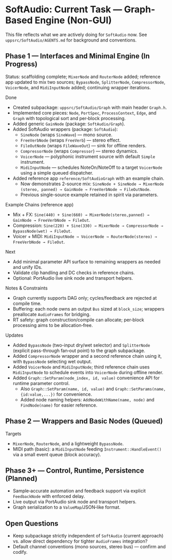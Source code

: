 # SoftAudio: Current Task — Graph-Based Engine (Non-GUI)

This file reflects what we are actively doing for `SoftAudio` now. See `uppsrc/SoftAudio/AGENTS.md` for background and conventions.

## Phase 1 — Interfaces and Minimal Engine (In Progress)

Status: scaffolding complete; `MixerNode` and `RouterNode` added; reference app updated to mix two sources; `BypassNode`, `SplitterNode`, `CompressorNode`, `VoicerNode`, and `MidiInputNode` added; continuing wrapper iterations.

Done
- Created subpackage: `uppsrc/SoftAudio/Graph` with main header `Graph.h`.
- Implemented core pieces: `Node`, `PortSpec`, `ProcessContext`, `Edge`, and `Graph` with topological sort and per‑block processing.
- Added generic `GainNode` (package: `SoftAudio/Graph`).
- Added SoftAudio wrappers (package: `SoftAudio`):
  - `SineNode` (wraps `SineWave`) — mono source.
  - `FreeVerbNode` (wraps `FreeVerb`) — stereo effect.
  - `FileOutNode` (wraps `FileWaveOut`) — sink for offline renders.
  - `CompressorNode` (wraps `Compressor`) — stereo dynamics.
  - `VoicerNode` — polyphonic instrument source with default `Simple` instrument.
  - `MidiInputNode` — schedules NoteOn/NoteOff to a target `VoicerNode` using a simple queued dispatcher.
- Added reference app `reference/SoftAudioGraph` with an example chain.
  - Now demonstrates 2-source mix: `SineNode + SineNode → MixerNode (stereo, panned) → GainNode → FreeVerbNode → FileOutNode`.
  - Previous single-source example retained in spirit via parameters.

Example Chains (reference app)
- Mix + FX: `Sine(440) + Sine(660) → MixerNode(stereo,panned) → GainNode → FreeVerbNode → FileOut`.
- Compression: `Sine(220) + Sine(330) → MixerNode → CompressorNode → BypassNode(wet) → FileOut`.
- Voicer + MIDI: `MidiInputNode → VoicerNode → RouterNode(stereo) → FreeVerbNode → FileOut`.

Next
- Add minimal parameter API surface to remaining wrappers as needed and unify IDs.
- Validate clip handling and DC checks in reference chains.
- Optional: PortAudio live sink node and transport helpers.

Notes & Constraints
- Graph currently supports DAG only; cycles/feedback are rejected at compile time.
- Buffering: each node owns an output `Bus` sized at `block_size`; wrappers preallocate `AudioFrames` for bridging.
- RT safety: graph construction/compile can allocate; per‑block processing aims to be allocation‑free.

Updates
- Added `BypassNode` (two-input dry/wet selector) and `SplitterNode` (explicit pass-through fan‑out point) to the graph subpackage.
- Added `CompressorNode` wrapper and a second reference chain using it, with `BypassNode` selecting wet output.
- Added `VoicerNode` and `MidiInputNode`; third reference chain uses `MidiInputNode` to schedule events into `VoicerNode` during offline render.
- Added `Graph::SetParam(node_index, id, value)` convenience API for runtime parameter control.
  - Also `Graph::SetParam(name, id, value)` and `Graph::SetParams(name, {id:value,...})` for convenience.
  - Added node naming helpers: `AddNodeWithName(name, node)` and `FindNode(name)` for easier reference.

## Phase 2 — Wrappers and Basic Nodes (Queued)

Targets
- `MixerNode`, `RouterNode`, and a lightweight `BypassNode`.
- MIDI path (basic): a `MidiInputNode` feeding `Instrument::HandleEvent()` via a small event queue (block accuracy).

## Phase 3+ — Control, Runtime, Persistence (Planned)

- Sample‑accurate automation and feedback support via explicit `FeedbackNode` with enforced delay.
- Live output via PortAudio sink node and transport helpers.
- Graph serialization to a `ValueMap`/JSON‑like format.

## Open Questions

- Keep subpackage strictly independent of `SoftAudio` (current approach) vs. allow direct dependency for tighter `AudioFrames` integration?
- Default channel conventions (mono sources, stereo bus) — confirm and codify.


